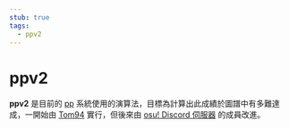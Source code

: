 ```yaml
---
stub: true
tags:
  - ppv2
---
```


# ppv2

**ppv2** 是目前的 [pp](/wiki/Performance_points) 系統使用的演算法，目標為計算出此成績於圖譜中有多難達成，一開始由 [Tom94](https://osu.ppy.sh/users/1857058) 實行，但後來由 [osu! Discord 伺服器](/wiki/Community/osu!_Discord_server) 的成員改進。

<!--TODO: Link a lot of stuff and add formulas for the algorithm itself-->
